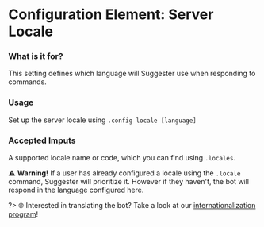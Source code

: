 # Configuration Element: Server Locale

### What is it for?
This setting defines which language will Suggester use when responding to commands.

### Usage
Set up the server locale using `.config locale [language]`

### Accepted Imputs
A supported locale name or code, which you can find using `.locales`.

⚠ **Warning!** If a user has already configured a locale using the `.locale` command, Suggester will prioritize it. However if they haven't, the bot will respond in the language configured here.

?> 🌐 Interested in translating the bot? Take a look at our [internationalization program](community-programs?id=🌐-translating-suggester)!
